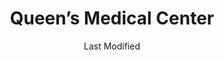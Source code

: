 ---
layout: location-page
date: Last Modified
description: "Local COVID-19 testing is available at Queen’s Medical Center in West Oahu, Hawaii, USA."
permalink: "locations/hawaii/west-oahu/queens-medical-center-1/"
tags:
  - locations
  - hawaii
title: Queen’s Medical Center
uniqueName: queens-medical-center-1
state: Hawaii
stateAbbr: HI
hood: "Ewa Beach"
address: "91-2141 Fort Weaver Rd"
city: "West Oahu"
zip: "96706"
zipsNearby: "96701 96861 96706 96712 96717 96801 96802 96803 96804 96805 96806 96807 96808 96809 96810 96811 96812 96813 96814 96815 96816 96817 96818 96819 96820 96821 96822 96823 96824 96825 96826 96828 96830 96836 96837 96838 96839 96840 96841 96843 96844 96846 96847 96848 96849 96850 96853 96858 96859 96860 96898 96729 96730 96731 96734 96863 96744 96759 96762 96770 96782 96786 96789 96854 96857 96791 96792 96795 96707 96709 96797 96827 96835" 
mapUrl: "http://maps.apple.com/?q=Queens+Medical+Center&address=91-2141+Fort+Weaver+Rd,West+Oahu,Hawaii,96706"
locationType: Drive-thru
phone: "808-691-2619"
website: "https://www.queens.org/covid19/west-oahu"
onlineBooking: undefined
closed: undefined
closedUpdate: May 18th, 2020
notes: "Requires phone screen."
days: Everyday
hours: 10AM-6PM
ctaMessage: Learn more
ctaUrl: "https://www.queens.org/covid19/west-oahu"
---
